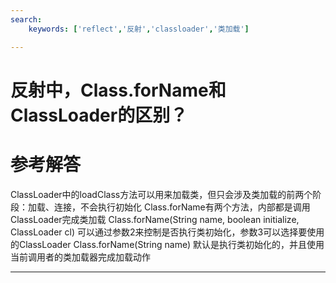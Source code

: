 ```yaml
---
search:
    keywords: ['reflect','反射','classloader','类加载']

---
```



# 反射中，Class.forName和ClassLoader的区别？

# 参考解答

ClassLoader中的loadClass方法可以用来加载类，但只会涉及类加载的前两个阶段：加载、连接，不会执行初始化
Class.forName有两个方法，内部都是调用ClassLoader完成类加载
Class.forName(String name, boolean initialize, ClassLoader cl)
可以通过参数2来控制是否执行类初始化，参数3可以选择要使用的ClassLoader
Class.forName(String name) 
默认是执行类初始化的，并且使用当前调用者的类加载器完成加载动作

---
